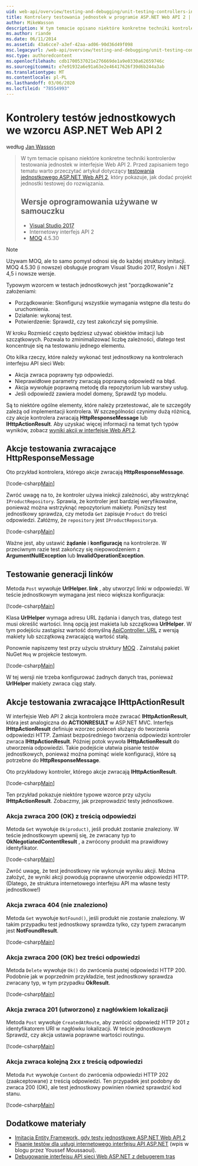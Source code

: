 ```yaml
---
uid: web-api/overview/testing-and-debugging/unit-testing-controllers-in-web-api
title: Kontrolery testowania jednostek w programie ASP.NET Web API 2 | Microsoft Docs
author: MikeWasson
description: W tym temacie opisano niektóre konkretne techniki kontrolerów testowania jednostek w interfejsie Web API 2. Przed przeczytaniem tego tematu warto zapoznać się z jednostką samouczka...
ms.author: riande
ms.date: 06/11/2014
ms.assetid: 43a6cce7-a3ef-42aa-ad06-90d36d49f098
msc.legacyurl: /web-api/overview/testing-and-debugging/unit-testing-controllers-in-web-api
msc.type: authoredcontent
ms.openlocfilehash: cdb1700537021e276669de1a9e0330a62659746c
ms.sourcegitcommit: e7e91932a6e91a63e2e46417626f39d6b244a3ab
ms.translationtype: MT
ms.contentlocale: pl-PL
ms.lasthandoff: 03/06/2020
ms.locfileid: "78554993"
---
```

# <a name="unit-testing-controllers-in-aspnet-web-api-2"></a>Kontrolery testów jednostkowych we wzorcu ASP.NET Web API 2

według [Jan Wasson](https://github.com/MikeWasson)

> W tym temacie opisano niektóre konkretne techniki kontrolerów testowania jednostek w interfejsie Web API 2. Przed zapisaniem tego tematu warto przeczytać artykuł dotyczący [testowania jednostkowego ASP.NET Web API 2](unit-testing-with-aspnet-web-api.md), który pokazuje, jak dodać projekt jednostki testowej do rozwiązania.
>
> ## <a name="software-versions-used-in-the-tutorial"></a>Wersje oprogramowania używane w samouczku
>
> - [Visual Studio 2017](https://visualstudio.microsoft.com/downloads/?utm_medium=microsoft&utm_source=docs.microsoft.com&utm_campaign=button+cta&utm_content=download+vs2017)
> - Internetowy interfejs API 2
> - [MOQ](https://github.com/Moq) 4.5.30

> [!NOTE]
> Używam MOQ, ale to samo pomysł odnosi się do każdej struktury imitacji. MOQ 4.5.30 (i nowsze) obsługuje program Visual Studio 2017, Roslyn i .NET 4,5 i nowsze wersje.

Typowym wzorcem w testach jednostkowych jest &quot;porządkowanie&quot;z założeniami:

- Porządkowanie: Skonfiguruj wszystkie wymagania wstępne dla testu do uruchomienia.
- Działanie: wykonaj test.
- Potwierdzenie: Sprawdź, czy test zakończył się pomyślnie.

W kroku Rozmieść często będziesz używać obiektów imitacji lub szczątkowych. Pozwala to zminimalizować liczbę zależności, dlatego test koncentruje się na testowaniu jednego elementu.

Oto kilka rzeczy, które należy wykonać test jednostkowy na kontrolerach interfejsu API sieci Web:

- Akcja zwraca poprawny typ odpowiedzi.
- Nieprawidłowe parametry zwracają poprawną odpowiedź na błąd.
- Akcja wywołuje poprawną metodę dla repozytorium lub warstwy usług.
- Jeśli odpowiedź zawiera model domeny, Sprawdź typ modelu.

Są to niektóre ogólne elementy, które należy przetestować, ale te szczegóły zależą od implementacji kontrolera. W szczególności czynimy dużą różnicą, czy akcje kontrolera zwracają **HttpResponseMessage** lub **IHttpActionResult**. Aby uzyskać więcej informacji na temat tych typów wyników, zobacz [wyniki akcji w interfejsie Web API 2](../getting-started-with-aspnet-web-api/action-results.md).

## <a name="testing-actions-that-return-httpresponsemessage"></a>Akcje testowania zwracające HttpResponseMessage

Oto przykład kontrolera, którego akcje zwracają **HttpResponseMessage**.

[!code-csharp[Main](unit-testing-controllers-in-web-api/samples/sample1.cs)]

Zwróć uwagę na to, że kontroler używa iniekcji zależności, aby wstrzyknąć `IProductRepository`. Sprawia, że kontroler jest bardziej weryfikowalne, ponieważ można wstrzyknąć repozytorium makiety. Poniższy test jednostkowy sprawdza, czy metoda `Get` zapisuje `Product` do treści odpowiedzi. Załóżmy, że `repository` jest `IProductRepository`a.

[!code-csharp[Main](unit-testing-controllers-in-web-api/samples/sample2.cs)]

Ważne jest, aby ustawić **żądanie** i **konfigurację** na kontrolerze. W przeciwnym razie test zakończy się niepowodzeniem z **ArgumentNullException** lub **InvalidOperationException**.

## <a name="testing-link-generation"></a>Testowanie generacji linków

Metoda `Post` wywołuje **UrlHelper. link** , aby utworzyć linki w odpowiedzi. W teście jednostkowym wymagana jest nieco większa konfiguracja:

[!code-csharp[Main](unit-testing-controllers-in-web-api/samples/sample3.cs)]

Klasa **UrlHelper** wymaga adresu URL żądania i danych tras, dlatego test musi określić wartości. Inną opcją jest makieta lub szczątkowa **UrlHelper**. W tym podejściu zastąpisz wartość domyślną [ApiController. URL](https://msdn.microsoft.com/library/system.web.http.apicontroller.url.aspx) z wersją makiety lub szczątkową zwracającą wartość stałą.

Ponownie napiszemy test przy użyciu struktury [MOQ](https://github.com/Moq) . Zainstaluj pakiet NuGet `Moq` w projekcie testowym.

[!code-csharp[Main](unit-testing-controllers-in-web-api/samples/sample4.cs)]

W tej wersji nie trzeba konfigurować żadnych danych tras, ponieważ **UrlHelper** makiety zwraca ciąg stały.

## <a name="testing-actions-that-return-ihttpactionresult"></a>Akcje testowania zwracające IHttpActionResult

W interfejsie Web API 2 akcja kontrolera może zwracać **IHttpActionResult**, która jest analogiczna do **ACTIONRESULT** w ASP.NET MVC. Interfejs **IHttpActionResult** definiuje wzorzec poleceń służący do tworzenia odpowiedzi HTTP. Zamiast bezpośredniego tworzenia odpowiedzi kontroler zwraca **IHttpActionResult**. Później potok wywoła **IHttpActionResult** do utworzenia odpowiedzi. Takie podejście ułatwia pisanie testów jednostkowych, ponieważ można pominąć wiele konfiguracji, które są potrzebne do **HttpResponseMessage**.

Oto przykładowy kontroler, którego akcje zwracają **IHttpActionResult**.

[!code-csharp[Main](unit-testing-controllers-in-web-api/samples/sample5.cs)]

Ten przykład pokazuje niektóre typowe wzorce przy użyciu **IHttpActionResult**. Zobaczmy, jak przeprowadzić testy jednostkowe.

### <a name="action-returns-200-ok-with-a-response-body"></a>Akcja zwraca 200 (OK) z treścią odpowiedzi

Metoda `Get` wywołuje `Ok(product)`, jeśli produkt zostanie znaleziony. W teście jednostkowym upewnij się, że zwracany typ to **OkNegotiatedContentResult** , a zwrócony produkt ma prawidłowy identyfikator.

[!code-csharp[Main](unit-testing-controllers-in-web-api/samples/sample6.cs)]

Zwróć uwagę, że test jednostkowy nie wykonuje wyniku akcji. Można założyć, że wyniki akcji powodują poprawne utworzenie odpowiedzi HTTP. (Dlatego, że struktura internetowego interfejsu API ma własne testy jednostkowe!)

### <a name="action-returns-404-not-found"></a>Akcja zwraca 404 (nie znaleziono)

Metoda `Get` wywołuje `NotFound()`, jeśli produkt nie zostanie znaleziony. W takim przypadku test jednostkowy sprawdza tylko, czy typem zwracanym jest **NotFoundResult**.

[!code-csharp[Main](unit-testing-controllers-in-web-api/samples/sample7.cs)]

### <a name="action-returns-200-ok-with-no-response-body"></a>Akcja zwraca 200 (OK) bez treści odpowiedzi

Metoda `Delete` wywołuje `Ok()` do zwrócenia pustej odpowiedzi HTTP 200. Podobnie jak w poprzednim przykładzie, test jednostkowy sprawdza zwracany typ, w tym przypadku **OkResult**.

[!code-csharp[Main](unit-testing-controllers-in-web-api/samples/sample8.cs)]

### <a name="action-returns-201-created-with-a-location-header"></a>Akcja zwraca 201 (utworzono) z nagłówkiem lokalizacji

Metoda `Post` wywołuje `CreatedAtRoute`, aby zwrócić odpowiedź HTTP 201 z identyfikatorem URI w nagłówku lokalizacji. W teście jednostkowym Sprawdź, czy akcja ustawia poprawne wartości routingu.

[!code-csharp[Main](unit-testing-controllers-in-web-api/samples/sample9.cs)]

### <a name="action-returns-another-2xx-with-a-response-body"></a>Akcja zwraca kolejną 2xx z treścią odpowiedzi

Metoda `Put` wywołuje `Content` do zwrócenia odpowiedzi HTTP 202 (zaakceptowane) z treścią odpowiedzi. Ten przypadek jest podobny do zwraca 200 (OK), ale test jednostkowy powinien również sprawdzić kod stanu.

[!code-csharp[Main](unit-testing-controllers-in-web-api/samples/sample10.cs)]

## <a name="additional-resources"></a>Dodatkowe materiały

- [Imitacja Entity Framework, gdy testy jednostkowe ASP.NET Web API 2](mocking-entity-framework-when-unit-testing-aspnet-web-api-2.md)
- [Pisanie testów dla usługi internetowego interfejsu API ASP.NET](https://blogs.msdn.com/b/youssefm/archive/2013/01/28/writing-tests-for-an-asp-net-webapi-service.aspx) (wpis w blogu przez Youssef Moussaoui).
- [Debugowanie interfejsu API sieci Web ASP.NET z debugerem tras](https://blogs.msdn.com/b/webdev/archive/2013/04/04/debugging-asp-net-web-api-with-route-debugger.aspx)
